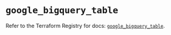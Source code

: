 # `google_bigquery_table`

Refer to the Terraform Registry for docs: [`google_bigquery_table`](https://registry.terraform.io/providers/hashicorp/google/5.30.0/docs/resources/bigquery_table).
